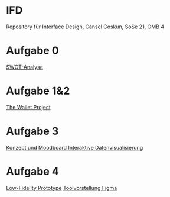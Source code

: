 # IFD
Repository für Interface Design, Cansel Coskun, SoSe 21, OMB 4
# Aufgabe 0
<a href="https://github.com/cansel28/IFD/blob/b1f7f51eca1bc6ad3305c4b58a841ca0576dc434/Aufgabe%200/SWOT_Analyse.pdf">SWOT-Analyse</a>
# Aufgabe 1&2
<a href="https://github.com/cansel28/IFD/blob/c7dbba2cee599c735b996773cd9c843cf7d1fdf8/Aufgabe%201&2/Aufgabe_1_The_Wallet_Project.pdf">The Wallet Project</a>
# Aufgabe 3
<a href="https://github.com/cansel28/IFD/blob/a6c3a1e72241b390f599fa52d3c765fcec2ce5d2/Aufgabe%203/Interaktive%20Datenvisualisierung.pdf">Konzept und Moodboard Interaktive Datenvisualisierung</a>
# Aufgabe 4
<a href="https://github.com/cansel28/IFD/blob/ce283b8032dc9377b992ef90724967eab30785c6/Aufgabe%204/Low_Fidelity_Prototype.pdf">Low-Fidelity Prototype</a>
<a href="https://github.com/cansel28/IFD/blob/ce283b8032dc9377b992ef90724967eab30785c6/Aufgabe%204/Figma_von_Cansel_Coskun.pdf">Toolvorstellung Figma</a>
